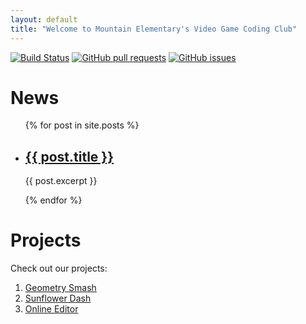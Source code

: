 ```yaml
---
layout: default
title: "Welcome to Mountain Elementary's Video Game Coding Club"
---
```


[![Build Status](https://www.travis-ci.com/video-game-coding-club/video-game-coding-club.github.io.svg?branch=master)](https://www.travis-ci.com/video-game-coding-club/video-game-coding-club.github.io)
[![GitHub pull requests](https://img.shields.io/github/issues-pr/video-game-coding-club/video-game-coding-club.github.io.svg)](https://github.com/video-game-coding-club/video-game-coding-club.github.io/pulls)
[![GitHub issues](https://img.shields.io/github/issues/video-game-coding-club/video-game-coding-club.github.io.svg)](https://github.com/video-game-coding-club/video-game-coding-club.github.io/issues)

# News

<ul>
  {% for post in site.posts %}
  <li>
    <h2><a href="{{ post.url }}">{{ post.title }}</a></h2>
    <p>{{ post.excerpt }}</p>
  </li>
  {% endfor %}
</ul>

# Projects

Check out our projects:

1. [Geometry Smash](https://video-game-coding-club.github.io/geometry-smash/)
2. [Sunflower Dash](https://video-game-coding-club.github.io/sunflower-dash/)
3. [Online Editor](https://video-game-coding-club.github.io/online-editor/)
